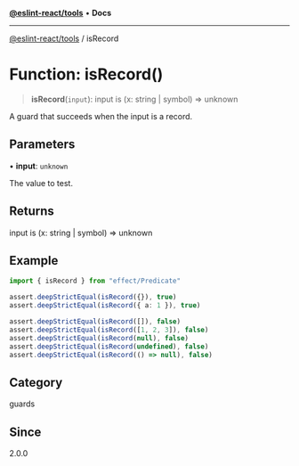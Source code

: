 [**@eslint-react/tools**](../README.md) • **Docs**

***

[@eslint-react/tools](../README.md) / isRecord

# Function: isRecord()

> **isRecord**(`input`): input is (x: string \| symbol) =\> unknown

A guard that succeeds when the input is a record.

## Parameters

• **input**: `unknown`

The value to test.

## Returns

input is (x: string \| symbol) =\> unknown

## Example

```ts
import { isRecord } from "effect/Predicate"

assert.deepStrictEqual(isRecord({}), true)
assert.deepStrictEqual(isRecord({ a: 1 }), true)

assert.deepStrictEqual(isRecord([]), false)
assert.deepStrictEqual(isRecord([1, 2, 3]), false)
assert.deepStrictEqual(isRecord(null), false)
assert.deepStrictEqual(isRecord(undefined), false)
assert.deepStrictEqual(isRecord(() => null), false)
```

## Category

guards

## Since

2.0.0
